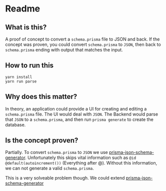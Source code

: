 # Readme

## What is this?

A proof of concept to convert a `schema.prisma` file to JSON and back. If the concept was proven, you could convert `schema.prisma` to `JSON`, then back to `schema.prisma` ending with output that matches the input.

## How to run this

```
yarn install
yarn run parse
```

## Why does this matter?

In theory, an application could provide a UI for creating and editing a `schema.prisma` file. The UI would deal with `JSON`. The Backend would parse that `JSON` to a `schema.prisma`, and then run `prisma generate` to create the database.

## Is the concept proven?

Partially. To convert `schema.prisma` to `JSON` we use [prisma-json-schema-generator](https://github.com/valentinpalkovic/prisma-json-schema-generator). Unfortunately this skips vital information such as `@id @default(autoincrement())` (Everything after @). Without this information, we can not generate a valid `schema.prisma`.

This is a very solveable problem though. We could extend [prisma-json-schema-generator](https://github.com/valentinpalkovic/prisma-json-schema-generator)
